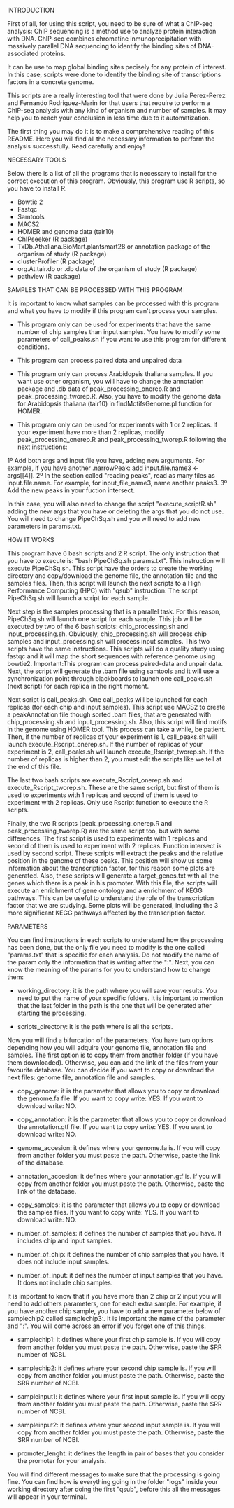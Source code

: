 INTRODUCTION

First of all, for using this script, you need to be sure of what a ChIP-seq analysis: ChIP sequencing is a method use to analyze protein 
interaction with DNA. ChIP-seq combines chromatine inmunoprecipitation with massively parallel DNA sequencing to identify the binding sites
of DNA-associated proteins.

It can be use to map global binding sites pecisely for any protein of interest. In this case, scripts were done to identify the binding 
site of transcriptions factors in a concrete genome.

This scripts are a really interesting tool that were done by Julia Perez-Perez and Fernando Rodriguez-Marin for that users that require
to perform a ChIP-seq analysis with any kind of organism and number of samples. It may help you to reach your conclusion in less time
due to it automatization.

The first thing you may do it is to make a comprehensive reading of this README. Here you will find all the necessary information to perform
the analysis successfully. Read carefully and enjoy!

NECESSARY TOOLS

Below there is a list of all the programs that is necessary to install for the correct execution of this program. Obviously, this program 
use R scripts, so you have to install R. 

 - Bowtie 2
 - Fastqc
 - Samtools
 - MACS2
 - HOMER and genome data (tair10)
 - ChIPseeker (R package)
 - TxDb.Athaliana.BioMart.plantsmart28 or annotation package of the organism of study (R package)
 - clusterProfiler (R package)
 - org.At.tair.db or .db data of the organism of study (R package)
 - pathview (R package)

SAMPLES THAT CAN BE PROCESSED WITH THIS PROGRAM

It is important to know what samples can be processed with this program and what you have to modify if this program can't process your 
samples.

 - This program only can be used for experiments that have the same number of chip samples than input samples. You have to modify some 
 parameters of call_peaks.sh if you want to use this program for different conditions.

 - This program can process paired data and unpaired data
 
 - This program only can process Arabidopsis thaliana samples. If you want use other organism, you will have to change the annotation 
 package and .db data of peak_processing_onerep.R and peak_processing_tworep.R. Also, you have to modify the genome data for Arabidopsis
 thaliana (tair10) in findMotifsGenome.pl function for HOMER. 

 - This program only can be used for experiments with 1 or 2 replicas. If your experiment have more than 2 replicas, modify 
 peak_processing_onerep.R and peak_processing_tworep.R following the next instructions: 

  1º Add both args and input file you have, adding new arguments. For example, if you have another .narrowPeak: add
  input.file.name3 <- args[[4]].
  2º In the section called "reading peaks", read as many files as input.file.name. For example, for input_file_name3, name another peaks3.
  3º Add the new peaks in your fuction intersect.

 In this case, you will also need to change the script "execute_scriptR.sh" adding the new args that you have or deleting the args that you
 do not use. You will need to change PipeChSq.sh and you will need to add new parameters in params.txt. 

HOW IT WORKS

This program have 6 bash scripts and 2 R script. The only instruction that you have to execute is: "bash PipeChSq.sh params.txt". This 
instruction will execute PipeChSq.sh. This script have the orders to create the working directory and copy/download the genome file, the
annotation file and the samples files. Then, this script will launch the next scripts to a High Performance Computing (HPC) with "qsub" 
instruction. The script PipeChSq.sh will launch a script for each sample. 

Next step is the samples processing that is a parallel task. For this reason, PipeChSq.sh will launch one script for each sample. This job
will be executed by two of the 6 bash scripts: chip_processing.sh and input_processing.sh. Obviously, chip_processing.sh will process chip
samples and input_processing.sh will process input samples. This two scripts have the same instructions. This scripts will do a quality 
study using fastqc and it will map the short sequences with reference genome using bowtie2. Important:This program can process paired-data 
and unpair data. Next, the script will generate the .bam file using samtools and it will use a synchronization point through blackboards 
to launch one call_peaks.sh (next script) for each replica in the right moment. 

Next script is call_peaks.sh. One call_peaks will be launched for each replicas (for each chip and input samples). This script use MACS2
to create a peakAnnotation file though sorted .bam files, that are generated with chip_processing.sh and input_processing.sh. Also, this 
script will find motifs in the genome using HOMER tool. This process can take a while, be patient. Then, if the number of replicas of your
experiment is 1, call_peaks.sh will launch execute_Rscript_onerep.sh. If the number of replicas of your experiment is 2, call_peaks.sh
will launch execute_Rscript_tworep.sh. If the number of replicas is higher than 2, you must edit the scripts like we tell at the end of 
this file.

The last two bash scripts are execute_Rscript_onerep.sh and execute_Rscript_tworep.sh. These are the same script, but first of them is used
to experiments with 1 replicas and second of them is used to experiment with 2 replicas. Only use Rscript function to execute the R scripts.

Finally, the two R scripts (peak_processing_onerep.R and peak_processing_tworep.R) are the same script too, but with some differences. The 
first script is used to experiments with 1 replicas and second of them is used to experiment with 2 replicas. Function intersect is used by
second script. These scripts will extract the peaks and the relative position in the genome of these peaks. This position will show us some
information about the transcription factor, for this reason some plots are generated. Also, these scripts will generate a target_genes.txt
with all the genes which there is a peak in his promoter. With this file, the scripts will execute an enrichment of gene ontology and a 
enrichment of KEGG pathways. This can be useful to understand the role of the transcription factor that we are studying. Some plots will be 
generated, including the 3 more significant KEGG pathways affected by the transcription factor.  

PARAMETERS

You can find instructions in each scripts to understand how the processing has been done, but the only file you need to modify is the one 
called "params.txt" that is specific for each analysis. Do not modify the name of the param only the information that is writing after
the ":". Next, you can know the meaning of the params for you to understand how to change them:

- working_directory: it is the path where you will save your results. You need to put the name of your specific folders. It is important 
  to mention that the last folder in the path is the one that will be generated after starting the processing. 

- scripts_directory: it is the path where is all the scripts.

Now you will find a bifurcation of the parameters. You have two options depending how you will adquire your genome file, annotation file
and samples. The first option is to copy them from another folder (if you have them downloaded). Otherwise, you can add the link of the 
files from your favourite database. You can decide if you want to copy or download the next files: genome file, annotation file and samples.

- copy_genome: it is the parameter that allows you to copy or download the genome.fa file. If you want to copy write: YES. If you want 
  to download write: NO. 

- copy_annotation: it is the parameter that allows you to copy or download the annotation.gtf file. If you want to copy write: YES. If 
  you want to download write: NO.
 
- genome_accesion: it defines where your genome.fa is. If you will copy from another folder you must paste the path. Otherwise, paste 
  the link of the database. 

- annotation_accesion: it defines where your annotation.gtf is. If you will copy from another folder you must paste the path. Otherwise, 
  paste the link of the database.

- copy_samples: it is the parameter that allows you to copy or download the samples files. If you want to copy write: YES. If you want to 
  download write: NO.

- number_of_samples: it defines the number of samples that you have. It includes chip and input samples. 

- number_of_chip: it defines the number of chip samples that you have. It does not include input samples.

- number_of_input: it defines the number of input samples that you have. It does not include chip samples.

It is important to know that if you have more than 2 chip or 2 input you will need to add others parameters, one for each extra sample. 
For example, if you have another chip sample, you have to add a new parameter below of samplechip2 called samplechip3:. It is important 
the name of the parameter and ":". You will come across an error if you forget one of this things. 

- samplechip1: it defines where your first chip sample is. If you will copy from another folder you must paste the path. Otherwise,
  paste the SRR number of NCBI.

- samplechip2: it defines where your second chip sample is. If you will copy from another folder you must paste the path. Otherwise,
  paste the SRR number of NCBI.

- sampleinput1: it defines where your first input sample is. If you will copy from another folder you must paste the path. Otherwise,
  paste the SRR number of NCBI.

- sampleinput2: it defines where your second input sample is. If you will copy from another folder you must paste the path. Otherwise,
  paste the SRR number of NCBI.

- promoter_lenght: it defines the length in pair of bases that you consider the promoter for your analysis. 

You will find different messages to make sure that the processing is going fine. You can find how is everything going in the folder "logs"
inside your working directory after doing the first "qsub", before this all the messages will appear in your terminal. 
